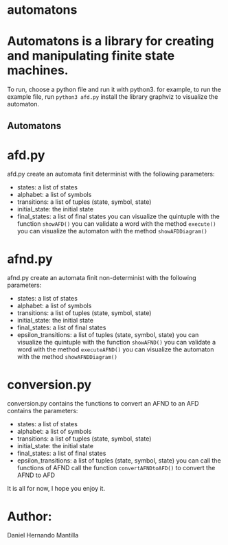 # automatons
# Automatons is a library for creating and manipulating finite state machines.
To run, choose a python file and run it with python3.
for example, to run the example file, run `python3 afd.py`
install the library graphviz to visualize the automaton.
## Automatons
# afd.py
afd.py create an automata finit determinist with the following parameters: 
- states: a list of states
- alphabet: a list of symbols
- transitions: a list of tuples (state, symbol, state)
- initial_state: the initial state
- final_states: a list of final states
you can visualize the quintuple with the function `showAFD()`
you can validate a word with the method `execute()`
you can visualize the automaton with the method `showAFDDiagram()`

# afnd.py
afnd.py create an automata finit non-determinist with the following parameters:
- states: a list of states
- alphabet: a list of symbols
- transitions: a list of tuples (state, symbol, state)
- initial_state: the initial state
- final_states: a list of final states
- epsilon_transitions: a list of tuples (state, symbol, state)
you can visualize the quintuple with the function `showAFND()`
you can validate a word with the method `executeAFND()`
you can visualize the automaton with the method `showAFNDDiagram()`

# conversion.py
conversion.py contains the functions to convert an AFND to an AFD
contains the parameters:
- states: a list of states
- alphabet: a list of symbols
- transitions: a list of tuples (state, symbol, state)
- initial_state: the initial state
- final_states: a list of final states
- epsilon_transitions: a list of tuples (state, symbol, state)
you can call the functions of AFND
call the function `convertAFNDtoAFD()` to convert the AFND to AFD


It is all for now, I hope you enjoy it.

# Author:
Daniel Hernando Mantilla

